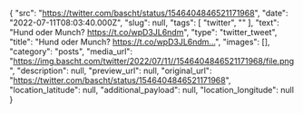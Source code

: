 {
  "src": "https://twitter.com/bascht/status/1546404846521171968",
  "date": "2022-07-11T08:03:40.000Z",
  "slug": null,
  "tags": [
    "twitter",
    ""
  ],
  "text": "Hund oder Munch? https://t.co/wpD3JL6ndm",
  "type": "twitter_tweet",
  "title": "Hund oder Munch? https://t.co/wpD3JL6ndm…",
  "images": [],
  "category": "posts",
  "media_url": "https://img.bascht.com/twitter/2022/07/11//1546404846521171968/file.png",
  "description": null,
  "preview_url": null,
  "original_url": "https://twitter.com/bascht/status/1546404846521171968",
  "location_latitude": null,
  "additional_payload": null,
  "location_longitude": null
}